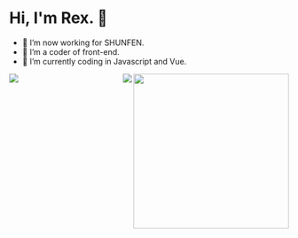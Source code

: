 #  Hi, I'm Rex. 👋


- 🔭 I’m now working for SHUNFEN.
- 🌱 I’m a coder of front-end. 
- 🤔 I’m currently coding in Javascript and Vue.

<img align="right" height="280" src="https://pic2.zhimg.com/v2-28020003d4a493c78d8202ba6c35f179_b.webp">
<img align="left" src="https://github-readme-stats.vercel.app/api?username=ThinkingThigh&show_icons=true&hide_border=true">
<img align="right" src="https://github-readme-stats.vercel.app/api/top-langs/?username=ThinkingThigh&hide_border=true">
</div>
